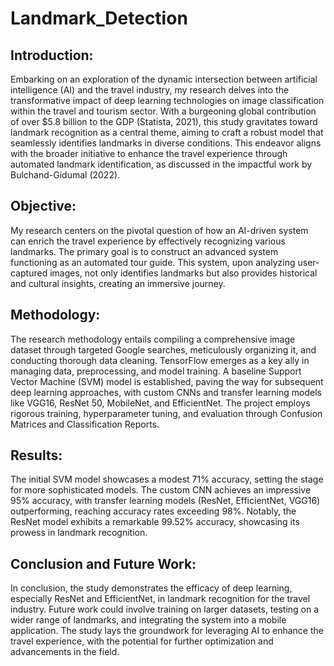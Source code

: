 # Landmark_Detection



## Introduction:

Embarking on an exploration of the dynamic intersection between artificial intelligence (AI) and the travel industry, my research delves into the transformative impact of deep learning technologies on image classification within the travel and tourism sector. With a burgeoning global contribution of over $5.8 billion to the GDP (Statista, 2021), this study gravitates toward landmark recognition as a central theme, aiming to craft a robust model that seamlessly identifies landmarks in diverse conditions. This endeavor aligns with the broader initiative to enhance the travel experience through automated landmark identification, as discussed in the impactful work by Bulchand-Gidumal (2022).



## Objective:

My research centers on the pivotal question of how an AI-driven system can enrich the travel experience by effectively recognizing various landmarks. The primary goal is to construct an advanced system functioning as an automated tour guide. This system, upon analyzing user-captured images, not only identifies landmarks but also provides historical and cultural insights, creating an immersive journey.



## Methodology:

The research methodology entails compiling a comprehensive image dataset through targeted Google searches, meticulously organizing it, and conducting thorough data cleaning. TensorFlow emerges as a key ally in managing data, preprocessing, and model training. A baseline Support Vector Machine (SVM) model is established, paving the way for subsequent deep learning approaches, with custom CNNs and transfer learning models like VGG16, ResNet 50, MobileNet, and EfficientNet. The project employs rigorous training, hyperparameter tuning, and evaluation through Confusion Matrices and Classification Reports.



## Results:

The initial SVM model showcases a modest 71% accuracy, setting the stage for more sophisticated models. The custom CNN achieves an impressive 95% accuracy, with transfer learning models (ResNet, EfficientNet, VGG16) outperforming, reaching accuracy rates exceeding 98%. Notably, the ResNet model exhibits a remarkable 99.52% accuracy, showcasing its prowess in landmark recognition.



## Conclusion and Future Work:

In conclusion, the study demonstrates the efficacy of deep learning, especially ResNet and EfficientNet, in landmark recognition for the travel industry. Future work could involve training on larger datasets, testing on a wider range of landmarks, and integrating the system into a mobile application. The study lays the groundwork for leveraging AI to enhance the travel experience, with the potential for further optimization and advancements in the field.

